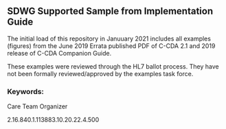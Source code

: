 ## SDWG Supported Sample from Implementation Guide

The initial load of this repository in Januuary 2021 includes all examples (figures) from the June 2019 Errata published PDF of C-CDA 2.1 and 2019 release of C-CDA Companion Guide. 

These examples were reviewed through the HL7 ballot process. They have not been formally reviewed/approved by the examples task force.

### Keywords:

Care Team Organizer
 
2.16.840.1.113883.10.20.22.4.500
